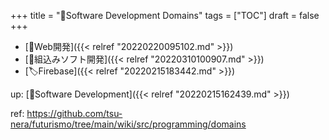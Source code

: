 +++
title = "📂Software Development Domains"
tags = ["TOC"]
draft = false
+++

-   [📝Web開発]({{< relref "20220220095102.md" >}})
-   [📝組込みソフト開発]({{< relref "20220310100907.md" >}})
-   [🏷Firebase]({{< relref "20220215183442.md" >}})

up: [📂Software Development]({{< relref "20220215162439.md" >}})

ref: <https://github.com/tsu-nera/futurismo/tree/main/wiki/src/programming/domains>
